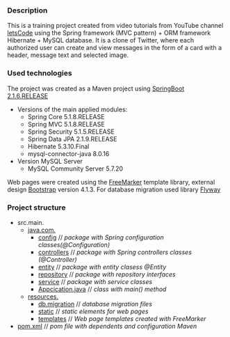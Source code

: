 ### Description
This is a training project created from video tutorials from YouTube channel [letsCode](https://www.youtube.com/channel/UC1g3kT0ZcSXt4_ZyJOshKJQ) using the Spring framework (MVC pattern) + ORM framework Hibernate + MySQL database. It is a clone of Twitter, where each authorized user can create and view messages in the form of a card with a header, message text and selected image.
### Used technologies
The project was created as a Maven project using [SpringBoot 2.1.6.RELEASE](https://spring.io/projects/spring-boot#overview)
+ Versions of the main applied modules:
  + Spring Core 5.1.8.RELEASE
  + Spring MVC 5.1.8.RELEASE
  + Spring Security 5.1.5.RELEASE
  + Spring Data JPA 2.1.9.RELEASE 
  + Hibernate 5.3.10.Final
  + mysql-connector-java 8.0.16
+ Version MySQL Server
  + MySQL Community Server 5.7.20

Web pages were created using the [FreeMarker](https://freemarker.apache.org/docs/dgui.html) template library, external   design [Bootstrap](https://getbootstrap.com/) version 4.1.3. 
For database migration used library [Flyway](https://flywaydb.org/) 
### Project structure
+ src.main.
  + [java.com.](https://github.com/AndreyMr/SpringBootProject/tree/master/src/main/java/com)
    + [config](https://github.com/AndreyMr/SpringBootProject/tree/master/src/main/java/com/config) // *package with Spring configuration classes(@Configuration)* 
    + [controllers](https://github.com/AndreyMr/SpringBootProject/tree/master/src/main/java/com/controllers) // *package with Spring controllers classes (@Controller)* 
    + [entity](https://github.com/AndreyMr/SpringBootProject/tree/master/src/main/java/com/entity) // *package with entity clasess @Entity*
    + [repository](https://github.com/AndreyMr/SpringBootProject/tree/master/src/main/java/com/repository) // *package with repository interfaces*   
    + [service](https://github.com/AndreyMr/SpringBootProject/tree/master/src/main/java/com/service) // *package with service classes*
    + [Appcication.java](https://github.com/AndreyMr/SpringBootProject/blob/master/src/main/java/com/Application.java) // *class with main() method*
  + [resources.](https://github.com/AndreyMr/SpringBootProject/tree/master/src/main/resources)
    + [db.migration](https://github.com/AndreyMr/SpringBootProject/tree/master/src/main/resources/db/migration) // *database migration files*
	+ [static](https://github.com/AndreyMr/SpringBootProject/tree/master/src/main/resources/static) // *static elements for web pages*
	+ [templates](https://github.com/AndreyMr/SpringBootProject/tree/master/src/main/resources/templates) // *Web page templates created with FreeMarker* 
+ [pom.xml](https://github.com/AndreyMr/SpringBootProject/blob/master/pom.xml) // *pom file with dependents and configuration Maven*
